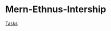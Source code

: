 # Mern-Ethnus-Intership

<a href="https://stp2003.github.io/Mern-Ethnus-Intership/" target="_blank">Tasks</a>
